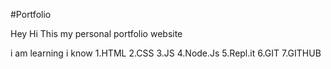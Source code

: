 #Portfolio

Hey Hi This my personal portfolio website

i am learning
i know
1.HTML
2.CSS
3.JS
4.Node.Js
5.Repl.it
6.GIT
7.GITHUB

